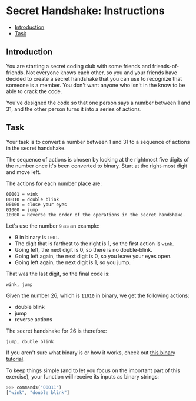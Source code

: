 # Secret Handshake: Instructions

- [Introduction](#introduction)
- [Task](#task)

## Introduction

You are starting a secret coding club with some friends and friends-of-friends.
Not everyone knows each other, so you and your friends have decided to create a
secret handshake that you can use to recognize that someone is a member. You
don't want anyone who isn't in the know to be able to crack the code.

You've designed the code so that one person says a number between 1 and 31, and
the other person turns it into a series of actions.

## Task

Your task is to convert a number between 1 and 31 to a sequence of actions in
the secret handshake.

The sequence of actions is chosen by looking at the rightmost five digits of the
number once it's been converted to binary. Start at the right-most digit and
move left.

The actions for each number place are:

```text
00001 = wink
00010 = double blink
00100 = close your eyes
01000 = jump
10000 = Reverse the order of the operations in the secret handshake.
```

Let's use the number `9` as an example:

- 9 in binary is `1001`.
- The digit that is farthest to the right is 1, so the first action is `wink`.
- Going left, the next digit is 0, so there is no double-blink.
- Going left again, the next digit is 0, so you leave your eyes open.
- Going left again, the next digit is 1, so you jump.

That was the last digit, so the final code is:

```text
wink, jump
```

Given the number 26, which is `11010` in binary, we get the following actions:

- double blink
- jump
- reverse actions

The secret handshake for 26 is therefore:

```text
jump, double blink
```

If you aren't sure what binary is or how it works, check out [this binary
tutorial][intro-to-binary].

To keep things simple (and to let you focus on the important part of this
exercise), your function will receive its inputs as binary strings:

```python
>>> commands("00011")
["wink", "double blink"]
```

[intro-to-binary]:
  https://medium.com/basecs/bits-bytes-building-with-binary-13cb4289aafa
